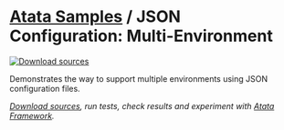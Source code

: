 # [Atata Samples](https://github.com/atata-framework/atata-samples) / JSON Configuration: Multi-Environment

[![Download sources](https://img.shields.io/badge/Download-sources-brightgreen.svg)](https://github.com/atata-framework/atata-samples/raw/main/_archives/JsonConfiguration.MultiEnvironment.zip)

Demonstrates the way to support multiple environments using JSON configuration files.

*[Download sources](https://github.com/atata-framework/atata-samples/raw/main/_archives/JsonConfiguration.MultiEnvironment.zip), run tests, check results and experiment with [Atata Framework](https://atata.io).*